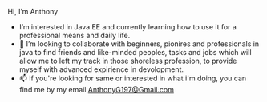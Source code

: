 Hi, I’m Anthony 
- I’m interested in Java EE and currently learning how to use it for a professional means and daily life.
- 💞️ I’m looking to collaborate with beginners, pionires and professionals in java to find friends and 
like-minded peoples, tasks and jobs which will allow me to left my track in those shoreless profession, to provide myself with advanced expirience in devolopment.
- 📫 If you're looking for same or interested in what i'm doing, you can find me by my email AnthonyG197@Gmail.com

<!---
AnthonyEvo/AnthonyEvo is a ✨ special ✨ repository because its `README.md` (this file) appears on your GitHub profile.
You can click the Preview link to take a look at your changes.
--->
